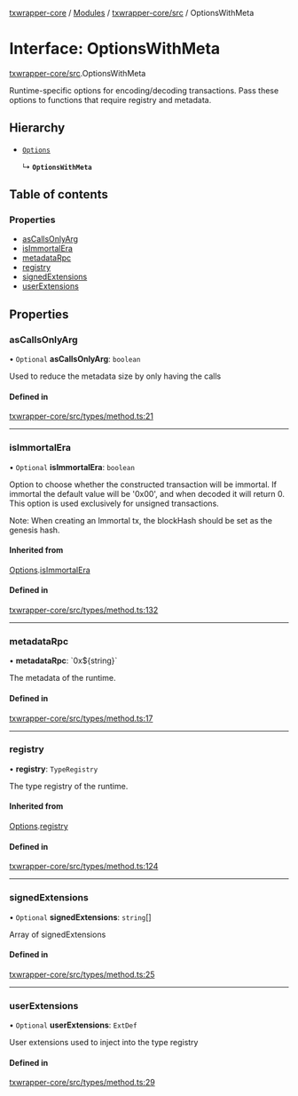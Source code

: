 [txwrapper-core](../README.md) / [Modules](../modules.md) / [txwrapper-core/src](../modules/txwrapper_core_src.md) / OptionsWithMeta

# Interface: OptionsWithMeta

[txwrapper-core/src](../modules/txwrapper_core_src.md).OptionsWithMeta

Runtime-specific options for encoding/decoding transactions. Pass these
options to functions that require registry and metadata.

## Hierarchy

- [`Options`](txwrapper_core_src.Options.md)

  ↳ **`OptionsWithMeta`**

## Table of contents

### Properties

- [asCallsOnlyArg](txwrapper_core_src.OptionsWithMeta.md#ascallsonlyarg)
- [isImmortalEra](txwrapper_core_src.OptionsWithMeta.md#isimmortalera)
- [metadataRpc](txwrapper_core_src.OptionsWithMeta.md#metadatarpc)
- [registry](txwrapper_core_src.OptionsWithMeta.md#registry)
- [signedExtensions](txwrapper_core_src.OptionsWithMeta.md#signedextensions)
- [userExtensions](txwrapper_core_src.OptionsWithMeta.md#userextensions)

## Properties

### asCallsOnlyArg

• `Optional` **asCallsOnlyArg**: `boolean`

Used to reduce the metadata size by only having the calls

#### Defined in

[txwrapper-core/src/types/method.ts:21](https://github.com/paritytech/txwrapper-core/blob/d3e4018/packages/txwrapper-core/src/types/method.ts#L21)

___

### isImmortalEra

• `Optional` **isImmortalEra**: `boolean`

Option to choose whether the constructed transaction will be immortal. If
immortal the default value will be '0x00', and when decoded it will return 0.
This option is used exclusively for unsigned transactions.

Note: When creating an Immortal tx, the blockHash should be set as the genesis hash.

#### Inherited from

[Options](txwrapper_core_src.Options.md).[isImmortalEra](txwrapper_core_src.Options.md#isimmortalera)

#### Defined in

[txwrapper-core/src/types/method.ts:132](https://github.com/paritytech/txwrapper-core/blob/d3e4018/packages/txwrapper-core/src/types/method.ts#L132)

___

### metadataRpc

• **metadataRpc**: \`0x${string}\`

The metadata of the runtime.

#### Defined in

[txwrapper-core/src/types/method.ts:17](https://github.com/paritytech/txwrapper-core/blob/d3e4018/packages/txwrapper-core/src/types/method.ts#L17)

___

### registry

• **registry**: `TypeRegistry`

The type registry of the runtime.

#### Inherited from

[Options](txwrapper_core_src.Options.md).[registry](txwrapper_core_src.Options.md#registry)

#### Defined in

[txwrapper-core/src/types/method.ts:124](https://github.com/paritytech/txwrapper-core/blob/d3e4018/packages/txwrapper-core/src/types/method.ts#L124)

___

### signedExtensions

• `Optional` **signedExtensions**: `string`[]

Array of signedExtensions

#### Defined in

[txwrapper-core/src/types/method.ts:25](https://github.com/paritytech/txwrapper-core/blob/d3e4018/packages/txwrapper-core/src/types/method.ts#L25)

___

### userExtensions

• `Optional` **userExtensions**: `ExtDef`

User extensions used to inject into the type registry

#### Defined in

[txwrapper-core/src/types/method.ts:29](https://github.com/paritytech/txwrapper-core/blob/d3e4018/packages/txwrapper-core/src/types/method.ts#L29)
